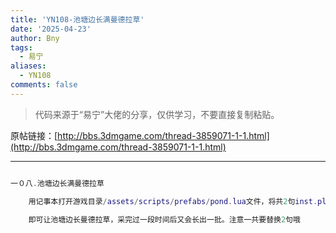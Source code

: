 ```yaml
---
title: 'YN108-池塘边长满曼德拉草'
date: '2025-04-23'
author: Bny
tags:
  - 易宁
aliases:
  - YN108
comments: false
---
```


> 代码来源于“易宁”大佬的分享，仅供学习，不要直接复制粘贴。

原帖链接：[http://bbs.3dmgame.com/thread-3859071-1-1.html](http://bbs.3dmgame.com/thread-3859071-1-1.html)

---

```lua  

一０八.池塘边长满曼德拉草	用记事本打开游戏目录/assets/scripts/prefabs/pond.lua文件，将共2句inst.planttype = "marsh_plant"均替换为inst.planttype = "mandrake"	即可让池塘边长曼德拉草，采完过一段时间后又会长出一批。注意一共要替换2句哦

```  

